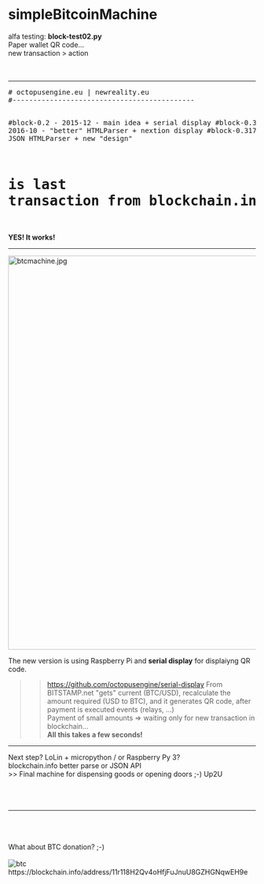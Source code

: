 # simpleBitcoinMachine

alfa testing: <b>block-test02.py</b><br />
Paper wallet QR code...<br />
new transaction > action<br />
<br /><br />
<hr />
<pre>
# octopusengine.eu | newreality.eu
#--------------------------------------------

#block-0.2 - 2015-12 - main idea + serial display
#block-0.316 - 2016-10 - "better" HTMLParser + nextion display
#block-0.317 - 2017-02 - JSON HTMLParser + new "design" 

# is last transaction from blockchain.info > action
</pre>
<b>YES! It works!</b>
<hr />


<img src="https://raw.githubusercontent.com/octopusengine/simpleBitcoinMachine/master/images/btcmachine.jpg " alt="btcmachine.jpg " width="800">


The new version is using Raspberry Pi and <b>serial display</b> for displaiyng QR code.
>> https://github.com/octopusengine/serial-display
From BITSTAMP.net "gets" current (BTC/USD), recalculate the amount required (USD to BTC), and it generates QR code,
after payment is executed events (relays, ...)<br />
Payment of small amounts => waiting only for new transaction in blockchain...<br />
<b>All this takes a few seconds!</b><br />
<hr />
Next step? LoLin + micropython / or Raspberry Py 3?<br />
blockchain.info better parse or JSON API<br />
>> Final machine for dispensing goods or opening doors ;-) Up2U</br>
<br /><br /><br />
<hr />
<br /><br /><br />
What about BTC donation? ;-)<br /><br />
<img src="https://raw.githubusercontent.com/octopusengine/simpleBitcoinMachine/master/images/qg.png" alt="btc "><br />
https://blockchain.info/address/11r118H2Qv4oHfjFuJnuU8GZHGNqwEH9e
<br /><br /><br />

